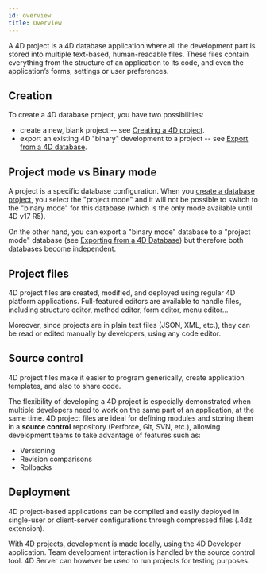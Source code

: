 ```yaml
---
id: overview
title: Overview
---
```


A 4D project is a 4D database application where all the development part is stored into multiple text-based, human-readable files. These files contain everything from the structure of an application to its code, and even the application’s forms, settings or user preferences.

## Creation

To create a 4D database project, you have two possibilities:

- create a new, blank project -- see [Creating a 4D project](creating.md). 
- export an existing 4D "binary" development to a project -- see [Export from a 4D database](exporting.md). 


## Project mode vs Binary mode

A project is a specific database configuration. When you [create a database project](creating.md), you select the "project mode" and it will not be possible to switch to the "binary mode" for this database (which is the only mode available until 4D v17 R5). 

On the other hand, you can export a "binary mode" database to a "project mode" database (see [Exporting from a 4D Database](exporting.md)) but therefore both databases become independent.


## Project files

4D project files are created, modified, and deployed using regular 4D platform applications. Full-featured editors are available to handle files, including structure editor, method editor, form editor, menu editor...
 
Moreover, since projects are in plain text files (JSON, XML, etc.), they can be read or edited manually by developers, using any code editor. 


## Source control

4D project files make it easier to program generically, create application templates, and also to share code. 

The flexibility of developing a 4D project is especially demonstrated when multiple developers need to work on the same part of an application, at the same time. 4D project files are ideal for defining modules and storing them in a **source control** repository (Perforce, Git, SVN, etc.), allowing development teams to take advantage of features such as: 

- Versioning
- Revision comparisons
- Rollbacks


## Deployment

4D project-based applications can be compiled and easily deployed in single-user or client-server configurations through compressed files (.4dz extension). 

With 4D projects, development is made locally, using the 4D Developer application. Team development interaction is handled by the source control tool. 4D Server can however be used to run projects for testing purposes.

